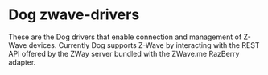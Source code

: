 # Dog zwave-drivers
These are the Dog drivers that enable connection and management of Z-Wave devices.
Currently Dog supports Z-Wave by interacting with the REST API offered by the ZWay server bundled with the ZWave.me RazBerry adapter.
